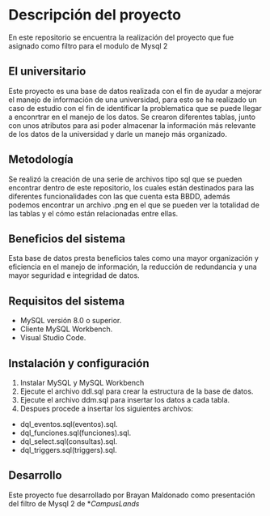 # Descripción del proyecto
En este repositorio se encuentra la realización del proyecto que fue asignado como filtro para el modulo de Mysql 2
## El universitario
Este proyecto es una base de datos realizada con el fin de ayudar a mejorar el manejo de información de una universidad, para esto se ha realizado un caso de estudio con el fin de identificar la problematica que se puede llegar a enconrtrar en el manejo de los datos.
Se crearon diferentes tablas, junto con unos atributos para asi poder almacenar la información más relevante de los datos de la universidad y darle un manejo más organizado.

## Metodología
Se realizó la creación de una serie de archivos tipo sql que se pueden encontrar dentro de este repositorio, los cuales están destinados para las diferentes funcionalidades con las que cuenta esta BBDD, además podemos encontrar un archivo .png en el que se pueden ver la totalidad de las tablas y el cómo están relacionadas entre ellas.

## Beneficios del sistema
Esta base de datos presta beneficios tales como una mayor organización y eficiencia en el manejo de información, la reducción de redundancia y una mayor seguridad e integridad de datos.

## Requisitos del sistema
- MySQL versión 8.0 o superior.
- Cliente MySQL Workbench.
- Visual Studio Code.

## Instalación y configuración 
1. Instalar MySQL y MySQL Workbench
2. Ejecute el archivo ddl.sql para crear la estructura de la base de datos.
3. Ejecute el archivo ddm.sql para insertar los datos a cada tabla.
4. Despues procede a insertar los siguientes archivos:
  - dql_eventos.sql(eventos).sql.
  - dql_funciones.sql(funciones).sql.
  - dql_select.sql(consultas).sql.
  - dql_triggers.sql(triggers).sql.

## Desarrollo
Este proyecto fue desarrollado por Brayan Maldonado como presentación del filtro de Mysql 2 de **CampusLands*
